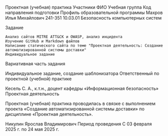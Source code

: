 Проектная (учебная) практика
Участники
ФИО 	Учебная группа 	Код направления подготовки 	Профиль образовательной программы
Махров Илья Михайлович 	241-351 	10.03.01 	Безопасность компьютерных систем

Задание

    Анализ сайтов MITRE ATT&CK и OWASP, анализ инцидента
    Изучение GitHub и Markdown файлов
    Написание статического сайта по теме "Проектная деятельность: Создание автоматизированной системы доставки"
    Индивидуальное задание

Вариативная часть задания

Индивидуальное задание, создание шаблонизатора
Ответственный по проектной (учебной) практике

Кесель С. А., к.т.н., доцент кафедры «Информационная безопасность»
Проектная деятельность

Проектная (учебная) практика проводилась в связке с выполнением проекта «Создание автоматизированной системы доставки» по дисциплине «Проектная деятельность».

Никулин Ярослав Владимирович
Период проведения
С 03 февраля 2025 г. по 24 мая 2025 г.

